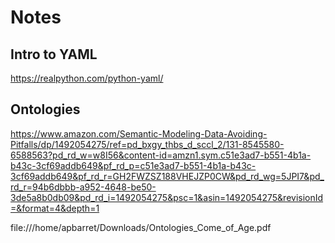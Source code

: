 # Notes

## Intro to YAML
https://realpython.com/python-yaml/

## Ontologies
https://www.amazon.com/Semantic-Modeling-Data-Avoiding-Pitfalls/dp/1492054275/ref=pd_bxgy_thbs_d_sccl_2/131-8545580-6588563?pd_rd_w=w8I56&content-id=amzn1.sym.c51e3ad7-b551-4b1a-b43c-3cf69addb649&pf_rd_p=c51e3ad7-b551-4b1a-b43c-3cf69addb649&pf_rd_r=GH2FWZSZ188VHEJZP0CW&pd_rd_wg=5JPI7&pd_rd_r=94b6dbbb-a952-4648-be50-3de5a8b0db09&pd_rd_i=1492054275&psc=1&asin=1492054275&revisionId=&format=4&depth=1

file:///home/apbarret/Downloads/Ontologies_Come_of_Age.pdf





